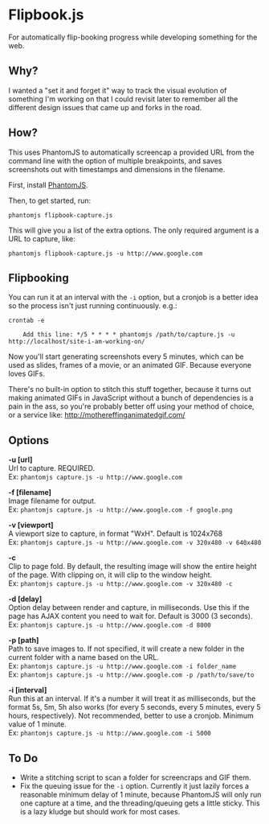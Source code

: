 Flipbook.js
==========

For automatically flip-booking progress while developing something for the web.

Why?
----

I wanted a "set it and forget it" way to track the visual evolution of something I'm working on that I could revisit later to remember all the different design issues that came up and forks in the road.

How?
----

This uses PhantomJS to automatically screencap a provided URL from the command line with the option of multiple breakpoints, and saves screenshots out with timestamps and dimensions in the filename.

First, install [PhantomJS](http://phantomjs.org/).

Then, to get started, run:

	phantomjs flipbook-capture.js

This will give you a list of the extra options.  The only required argument is a URL to capture, like:

	phantomjs flipbook-capture.js -u http://www.google.com

Flipbooking
-----------

You can run it at an interval with the `-i` option, but a cronjob is a better idea so the process isn't just running continuously.  e.g.:

	crontab -e
		
		Add this line: */5 * * * * phantomjs /path/to/capture.js -u http://localhost/site-i-am-working-on/

Now you'll start generating screenshots every 5 minutes, which can be used as slides, frames of a movie, or an animated GIF.  Because everyone loves GIFs.

There's no built-in option to stitch this stuff together, because it turns out making animated GIFs in JavaScript without a bunch of dependencies is a pain in the ass, so you're probably better off using your method of choice, or a service like: http://mothereffinganimatedgif.com/

Options
-------

**-u [url]**  
Url to capture. REQUIRED.  
Ex: `phantomjs capture.js -u http://www.google.com`  
 
**-f [filename]**  
Image filename for output.  
Ex: `phantomjs capture.js -u http://www.google.com -f google.png`  
 
**-v [viewport]**  
A viewport size to capture, in format "WxH".  Default is 1024x768  
Ex: `phantomjs capture.js -u http://www.google.com -v 320x480 -v 640x480`  
 
**-c**  
Clip to page fold.  By default, the resulting image will show the entire height of the page. With clipping on, it will clip to the window height.  
Ex: `phantomjs capture.js -u http://www.google.com -v 320x480 -c`  
 
**-d [delay]**  
Option delay between render and capture, in milliseconds.  Use this if the page has AJAX content you need to wait for.  Default is 3000 (3 seconds).  
Ex: `phantomjs capture.js -u http://www.google.com -d 8000`  

**-p [path]**  
Path to save images to.  If not specified, it will create a new folder in the current folder with a name based on the URL.  
Ex: `phantomjs capture.js -u http://www.google.com -i folder_name`  
Ex: `phantomjs capture.js -u http://www.google.com -p /path/to/save/to`  
		
**-i [interval]**  
Run this at an interval.  If it\'s a number it will treat it as milliseconds, but the format 5s, 5m, 5h also works (for every 5 seconds, every 5 minutes, every 5 hours, respectively).  Not recommended, better to use a cronjob.  Minimum value of 1 minute.  
Ex: `phantomjs capture.js -u http://www.google.com -i 5000`  

To Do
-----
* Write a stitching script to scan a folder for screencraps and GIF them.
* Fix the queuing issue for the `-i` option.  Currently it just lazily forces a reasonable minimum delay of 1 minute, because PhantomJS will only run one capture at a time, and the threading/queuing gets a little sticky.  This is a lazy kludge but should work for most cases.